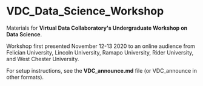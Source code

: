 # VDC_Data_Science_Workshop
Materials for **Virtual Data Collaboratory's Undergraduate Workshop on Data Science**.

Workshop first presented November 12-13 2020 to an online audience from Felician University, Lincoln University, Ramapo University, Rider University, and West Chester University.

For setup instructions, see the **VDC_announce.md** file (or VDC_announce in other formats).
